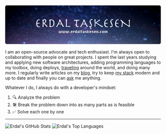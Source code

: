 ![Screenshot](assets/header.png)

I am an open-source advocate and tech enthusiast. I'm always open to collaborating
with people on great projects. I spent the last years studying and applying new
software architectures, adding programming languages to my toolbox, doing deploys,
[traveling](http://instagram.com/erdaltsksn/) around the world, and doing many
more. I regularly write articles on my [blog](https://www.erdaltaskesen.com/blog/),
try to keep [my stack](https://stackshare.io/erdaltsksn/my-stack) modern and up
to date and finally you can [ask](https://github.com/erdaltsksn/ama) me anything.

Whatever I do, I always do with a developer's mindset:

1. 🔍 Analyze the problem
2. 🛠️ Break the problem down into as many parts as is feasible
3. ✅ Solve each one by one

---

![Erdal's GitHub Stats](https://github-readme-stats.vercel.app/api?username=erdaltsksn&hide_border=true&show_icons=true&count_private=true&line_height=27)
![Erdal's Top Languages](https://github-readme-stats.vercel.app/api/top-langs/?username=erdaltsksn&hide_border=true&show_icons=true&langs_count=3)
